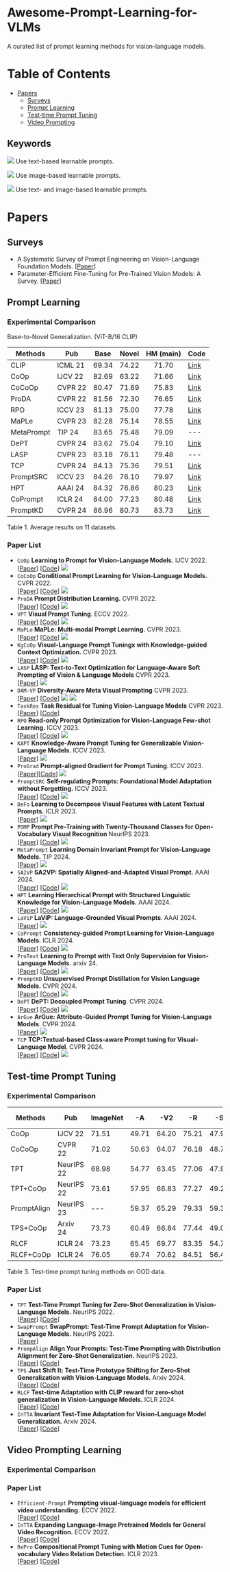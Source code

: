 # Awesome-Prompt-Learning-for-VLMs
A curated list of prompt learning methods for vision-language models.

# Table of Contents

- [Papers](#papers)
    - [Surveys](#surveys)
    - [Prompt Learning](#prompt-learning)
    - [Test-time Prompt Tuning](#test-time-prompt-tuning)
    - [Video Prompting](#video-prompting-learning)

## Keywords

![](https://img.shields.io/badge/Text-green) Use text-based learnable prompts.

![](https://img.shields.io/badge/Image-orange) Use image-based learnable prompts.

![](https://img.shields.io/badge/Image--Text-blue) Use text- and image-based learnable prompts.

# Papers

## Surveys

- A Systematic Survey of Prompt Engineering on Vision-Language Foundation Models. [[Paper](https://arxiv.org/abs/2307.12980)]
- Parameter-Efficient Fine-Tuning for Pre-Trained Vision Models: A Survey. [[Paper](https://arxiv.org/abs/2402.02242)]

## Prompt Learning
### Experimental Comparison

Base-to-Novel Generalization. (ViT-B/16 CLIP)

| Methods    | Pub      | Base   | Novel  | HM (main)     | Code |
| ---        | ---      | ---    | ---    | :---:  | ---  |
| CLIP       | ICML 21  | 69.34  | 74.22  | 71.70  | [Link](https://github.com/openai/CLIP)  |
| CoOp       | IJCV 22  | 82.69  | 63.22  | 71.66  | [Link](https://github.com/kaiyangzhou/coop)  |
| CoCoOp     | CVPR 22  | 80.47  | 71.69  | 75.83  | [Link](https://github.com/KaiyangZhou/CoOp)  |
| ProDA      | CVPR 22  | 81.56  | 72.30  | 76.65  | [Link](https://github.com/bbbdylan/proda) |
| RPO        | ICCV 23  | 81.13  | 75.00  | 77.78  | [Link](https://github.com/mlvlab/RPO)  |
| MaPLe      | CVPR 23  | 82.28  | 75.14  | 78.55  | [Link](https://github.com/muzairkhattak/multimodal-prompt-learning)  |
| MetaPrompt | TIP 24   | 83.65  | 75.48  | 79.09  | ---  |
| DePT       | CVPR 24  | 83.62  | 75.04  | 79.10  | [Link](https://github.com/Koorye/DePT) |
| LASP       | CVPR 23  | 83.18  | 76.11  | 79.48  | ---  |
| TCP        | CVPR 24  | 84.13  | 75.36  | 79.51  | [Link](https://github.com/htyao89/Textual-based_Class-aware_prompt_tuning) |
| PromptSRC  | ICCV 23  | 84.26  | 76.10  | 79.97  | [Link](https://github.com/muzairkhattak/PromptSRC)  |
| HPT        | AAAI 24  | 84.32  | 76.86  | 80.23  | [Link](https://github.com/vill-lab/2024-aaai-hpt)  |
| CoPrompt   | ICLR 24  | 84.00  | 77.23  | 80.48  | [Link](https://github.com/shuvenduroy/coprompt)  |
| PromptKD   | CVPR 24  | 86.96  | 80.73  | 83.73  | [Link](https://github.com/zhengli97/promptkd)  |

Table 1. Average results on 11 datasets.


<!-- | Methods    | Pub      | Base   | Novel  | HM      | Code |
| ---        | ---      | ---    | ---    | ---     | ---  | 
| CLIP       |          | 72.43  | 68.14  | 70.22   | [Link]()  |
| CoOp       | IJCV 22  | 76.47  | 67.88  |         | [Link]()  |
| CoCoOp     | CVPR 22  | 75.98  | 70.43  | 73.10   | [Link]()  |
| MaPLe      |          | 76.66  | 70.54  | 73.47   | [Link]()  |
| RPO        | ICCV 23  |        |        | 74.00   | ---  |
| PromptSRC  | ICCV 23  | 77.60  | 70.73  | 74.01   | [Link]()  |
| MetaPrompt |          |        |        | 74.02   | ---  |
| HPT        |          |        |        | 74.17   | ---  |
| CoPrompt   | ICLR 24  | 77.67  | 71.27  | 74.33   | ---  |
| CE         |          |        |        | 75.49   | ---  |
| PromptKD   | CVPR 24  | 80.83  | 74.66  | 77.62   | [Link]()  |

Table 2. Experimental results on ImageNet-1K. -->

### Paper List

- `CoOp` **Learning to Prompt for Vision-Language Models.** IJCV 2022.  
  [[Paper](https://arxiv.org/abs/2203.05557)] [[Code](https://github.com/KaiyangZhou/CoOp)] ![](https://img.shields.io/badge/Text-green)
- `CoCoOp` **Conditional Prompt Learning for Vision-Language Models.** CVPR 2022.   
[[Paper](https://arxiv.org/abs/2203.05557)] [[Code](https://github.com/KaiyangZhou/CoOp)] ![](https://img.shields.io/badge/Text-green)
- `ProDA` **Prompt Distribution Learning.** CVPR 2022.  
[[Paper](https://arxiv.org/abs/2205.03340)] [[Code](https://github.com/bbbdylan/proda)] ![](https://img.shields.io/badge/Text-green)
- `VPT` **Visual Prompt Tuning**. ECCV 2022.  
[[Paper](https://arxiv.org/abs/2203.12119)] [[Code](https://github.com/kmnp/vpt)] ![](https://img.shields.io/badge/Image-orange)
- `MaPLe` **MaPLe: Multi-modal Prompt Learning.** CVPR 2023.  
[[Paper](https://arxiv.org/abs/2210.03117)] [[Code](https://github.com/muzairkhattak/multimodal-prompt-learning)] ![](https://img.shields.io/badge/Image--Text-blue)
- `KgCoOp` **Visual-Language Prompt Tuningx with Knowledge-guided Context Optimization.** CVPR 2023.  
[[Paper](https://arxiv.org/abs/2303.13283)] [[Code](https://github.com/htyao89/KgCoOp)] ![](https://img.shields.io/badge/Text-green)
- `LASP` **LASP: Text-to-Text Optimization for Language-Aware Soft Prompting of Vision & Language Models** CVPR 2023.  
[[Paper](https://arxiv.org/abs/2210.01115)] ![](https://img.shields.io/badge/Text-green)
- `DAM-VP` **Diversity-Aware Meta Visual Prompting** CVPR 2023.  
[[Paper](https://arxiv.org/abs/2303.08138)]  [[Code](https://github.com/shikiw/DAM-VP)] ![](https://img.shields.io/badge/Image-orange) ![](https://img.shields.io/badge/Text-green)
- `TaskRes` **Task Residual for Tuning Vision-Language Models** CVPR 2023.  
[[Paper](https://arxiv.org/abs/2211.10277)] [[Code](https://github.com/geekyutao/TaskRes)]
- `RPO` **Read-only Prompt Optimization for Vision-Language Few-shot Learning.** ICCV 2023.  
[[Paper](https://arxiv.org/abs/2308.14960)] [[Code](https://github.com/mlvlab/rpo)] ![](https://img.shields.io/badge/Image--Text-blue)
- `KAPT` **Knowledge-Aware Prompt Tuning for Generalizable Vision-Language Models.** ICCV 2023.  
[[Paper](https://openaccess.thecvf.com/content/ICCV2023/papers/Kan_Knowledge-Aware_Prompt_Tuning_for_Generalizable_Vision-Language_Models_ICCV_2023_paper.pdf)] ![](https://img.shields.io/badge/Text-green) <!-- Text-based ViT-B/32 -->
- `ProGrad` **Prompt-aligned Gradient for Prompt Tuning.** ICCV 2023.  
[[Paper](https://arxiv.org/abs/2205.14865)][[Code](https://github.com/BeierZhu/Prompt-align)] ![](https://img.shields.io/badge/Text-green) <!-- ViT-B/32 -->
- `PromptSRC` **Self-regulating Prompts: Foundational Model Adaptation without Forgetting.** ICCV 2023.  
[[Paper](https://openaccess.thecvf.com//content/ICCV2023/papers/Khattak_Self-regulating_Prompts_Foundational_Model_Adaptation_without_Forgetting_ICCV_2023_paper.pdf)] [[Code](https://github.com/muzairkhattak/PromptSRC)] ![](https://img.shields.io/badge/Image--Text-blue)
- `DeFo` **Learning to Decompose Visual Features with Latent Textual Prompts.** ICLR 2023.  
[[Paper](https://arxiv.org/abs/2210.04287)] ![](https://img.shields.io/badge/Text-green)
- `POMP` **Prompt Pre-Training with Twenty-Thousand Classes for Open-Vocabulary Visual Recognition** NeurIPS 2023.  
[[Paper](https://arxiv.org/abs/2304.04704)] [[Code](https://github.com/amazon-science/prompt-pretraining)]  ![](https://img.shields.io/badge/Text-green) 
- `MetaPrompt` **Learning Domain Invariant Prompt for Vision-Language Models.** TIP 2024.  
[[Paper](https://arxiv.org/abs/2212.04196)] ![](https://img.shields.io/badge/Image--Text-blue)
- `SA2VP` **SA2VP: Spatially Aligned-and-Adapted Visual Prompt.** AAAI 2024.  
[[Paper](https://arxiv.org/abs/2312.10376)] [[Code](https://github.com/tommy-xq/SA2VP)] ![](https://img.shields.io/badge/Image-orange)
- `HPT` **Learning Hierarchical Prompt with Structured Linguistic Knowledge for Vision-Language Models.** AAAI 2024.  
[[Paper](https://arxiv.org/abs/2312.06323)] [[Code](https://github.com/Vill-Lab/2024-AAAI-HPT)] ![](https://img.shields.io/badge/Image--Text-blue)
- `LaViP` **LaViP: Language-Grounded Visual Prompts**. AAAI 2024.  
[[Paper](https://arxiv.org/abs/2312.10945)] ![](https://img.shields.io/badge/Image-orange) <!-- 没imagenet结果 -->
- `CoPrompt` **Consistency-guided Prompt Learning for Vision-Language Models.** ICLR 2024.  
[[Paper](https://arxiv.org/abs/2306.01195)] [[Code](https://github.com/ShuvenduRoy/CoPrompt)] ![](https://img.shields.io/badge/Image--Text-blue) 
- `ProText` **Learning to Prompt with Text Only Supervision for Vision-Language Models.** arxiv 24.  
[[Paper](https://arxiv.org/abs/2401.02418)] [[Code](https://github.com/muzairkhattak/ProText)] ![](https://img.shields.io/badge/Text-green) 
- `PromptKD` **Unsupervised Prompt Distillation for Vision Language Models.** CVPR 2024.  
[[Paper](https://arxiv.org/abs/2403.02781)] [[Code](https://github.com/zhengli97/PromptKD)] ![](https://img.shields.io/badge/Image--Text-blue) 
- `DePT` **DePT: Decoupled Prompt Tuning**. CVPR 2024.  
[[Paper](https://arxiv.org/abs/2309.07439)] [[Code](https://github.com/Koorye/DePT)] ![](https://img.shields.io/badge/Text-green)
- `ArGue` **ArGue: Attribute-Guided Prompt Tuning for Vision-Language Models**. CVPR 2024.  
[[Paper](https://arxiv.org/abs/2311.16494)] ![](https://img.shields.io/badge/Text-green)
- `TCP` **TCP:Textual-based Class-aware Prompt tuning for Visual-Language Model**. CVPR 2024.  
[[Paper](https://arxiv.org/abs/2311.18231)] [[Code](https://github.com/htyao89/Textual-based_Class-aware_prompt_tuning)] ![](https://img.shields.io/badge/Text-green)

## Test-time Prompt Tuning

### Experimental Comparison

| Methods     | Pub        | ImageNet | -A    | -V2   | -R    | -S    | Avg. (main)  | Code |
|-------------|------------|----------| ---   | ---   |  ---  |  ---  |  :---:  | ---  |
| CoOp        | IJCV 22    | 71.51    | 49.71 | 64.20 | 75.21 | 47.99 | 59.28 | [Link](https://github.com/kaiyangzhou/coop) |
| CoCoOp      | CVPR 22    | 71.02    | 50.63 | 64.07 | 76.18 | 48.75 | 59.91 | [Link](https://github.com/kaiyangzhou/coop) |
| TPT         | NeurIPS 22 | 68.98    | 54.77 | 63.45 | 77.06 | 47.94 | 60.81 | [Link](https://github.com/azshue/TPT) |
| TPT+CoOp    | NeurIPS 22 | 73.61    | 57.95 | 66.83 | 77.27 | 49.29 | 62.84 | [Link](https://github.com/azshue/TPT) |
| PromptAlign | NeurIPS 23 | ---      | 59.37 | 65.29 | 79.33 | 59.37 | 63.55 | [Link](https://github.com/jameelhassan/PromptAlign) |
| TPS+CoOp    | Arxiv 24   | 73.73    | 60.49 | 66.84 | 77.44 | 49.08 | 65.52 | [Link](https://github.com/elaine-sui/TPS) | 
| RLCF        | ICLR 24    | 73.23    | 65.45 | 69.77 | 83.35 | 54.74 | 68.33 | [Link](https://github.com/mzhaoshuai/RLCF) |
| RLCF+CoOp   | ICLR 24    | 76.05    | 69.74 | 70.62 | 84.51 | 56.49 | 70.34 | [Link](https://github.com/mzhaoshuai/RLCF) | 


Table 3. Test-time prompt tuning methods on OOD data.

### Paper List

- `TPT` **Test-Time Prompt Tuning for Zero-Shot Generalization in Vision-Language Models.** NeurIPS 2022.  
[[Paper](https://arxiv.org/abs/2209.07511)] [[Code](https://github.com/azshue/TPT)]
- `SwapPrompt` **SwapPrompt: Test-Time Prompt Adaptation for Vision-Language Models.** NeurIPS 2023.  
[[Paper](https://openreview.net/forum?id=EhdNQiOWgQ&referrer=%5Bthe%20profile%20of%20Song%20Guo%5D(%2Fprofile%3Fid%3D~Song_Guo5))]
- `PrompAlign` **Align Your Prompts: Test-Time Prompting with Distribution Alignment for Zero-Shot Generalization.** NeurIPS 2023.  
[[Paper](https://arxiv.org/abs/2311.01459)] [[Code](https://github.com/jameelhassan/PromptAlign)]
- `TPS` **Just Shift It: Test-Time Prototype Shifting for Zero-Shot Generalization with Vision-Language Models.** Arxiv 2024.  
[[Paper](https://arxiv.org/pdf/2403.12952v1.pdf)] [[Code](https://github.com/elaine-sui/TPS)]
- `RLCF` **Test-time Adaptation with CLIP reward for zero-shot generalization in Vision-Language Models.** ICLR 2024.  
[[Paper](https://openreview.net/forum?id=kIP0duasBb)] [[Code](https://github.com/mzhaoshuai/RLCF)]
- `InTTA` **Invariant Test-Time Adaptation for Vision-Language Model Generalization.** Arxiv 2024.  
[[Paper](https://arxiv.org/pdf/2403.00376.pdf)] [[Code](https://github.com/MaHuanAAA/InTTA)]

## Video Prompting Learning

### Experimental Comparison

### Paper List
- `Efficient-Prompt` **Prompting visual-language models for efficient video understanding.** ECCV 2022.  
[[Paper](https://arxiv.org/pdf/2112.04478.pdf)] [[Code](https://github.com/ju-chen/Efficient-Prompt)]
- `InTTA` **Expanding Language-Image Pretrained Models for General Video Recognition.** ECCV 2022.  
[[Paper](https://arxiv.org/pdf/2208.02816.pdf)] [[Code](https://github.com/microsoft/VideoX/tree/master/X-CLIP)]
- `RePro` **Compositional Prompt Tuning with Motion Cues for Open-vocabulary Video Relation Detection.** ICLR 2023.  
[[Paper](https://arxiv.org/pdf/2302.00268.pdf)] [[Code](https://github.com/Dawn-LX/OpenVoc-VidVRD)]


